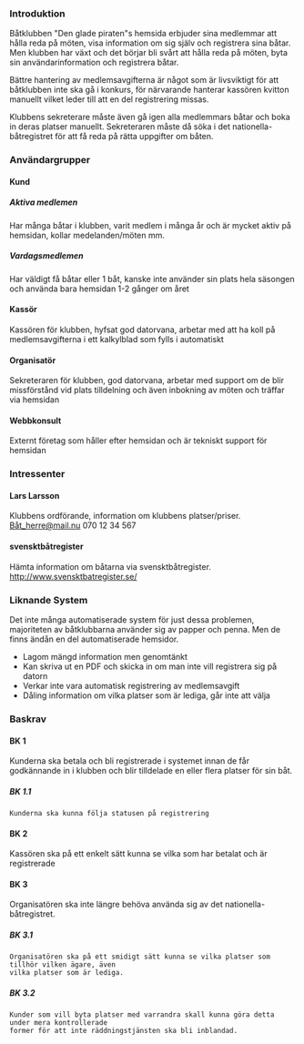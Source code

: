 ### Introduktion
Båtklubben "Den glade piraten"s hemsida erbjuder sina medlemmar att hålla reda på möten, visa
information om sig själv och registrera sina båtar. Men klubben har växt och det börjar bli 
svårt att hålla reda på möten, byta sin användarinformation och registrera båtar.

Bättre hantering av medlemsavgifterna är något som är livsviktigt för att båtklubben inte ska 
gå i konkurs, för närvarande hanterar kassören kvitton manuellt vilket leder till att en del 
registrering missas.

Klubbens sekreterare måste även gå igen alla medlemmars båtar och boka in deras platser manuellt.
Sekreteraren måste då söka i det nationella-båtregistret för att få reda på rätta uppgifter om
båten.

### Användargrupper
#### Kund
##### Aktiva medlemen
Har många båtar i klubben, varit medlem i många år och är mycket aktiv på hemsidan, kollar 
medelanden/möten mm.
##### Vardagsmedlemen
Har väldigt få båtar eller 1 båt, kanske inte använder sin plats hela säsongen och använda bara
hemsidan 1-2 gånger om året
#### Kassör
Kassören för klubben, hyfsat god datorvana, arbetar med att ha koll på medlemsavgifterna i 
ett kalkylblad som fylls i automatiskt
#### Organisatör
Sekreteraren för klubben, god datorvana, arbetar med support om de blir missförstånd vid plats
tilldelning och även inbokning av möten och träffar via hemsidan
#### Webbkonsult
Externt företag som håller efter hemsidan och är tekniskt support för hemsidan

### Intressenter
#### Lars Larsson
Klubbens ordförande, information om klubbens platser/priser. Båt_herre@mail.nu 070 12 34 567
#### svensktbåtregister
Hämta information om båtarna via svensktbåtregister. http://www.svensktbatregister.se/

### Liknande System
Det inte många automatiserade system för just dessa problemen, majoriteten av båtklubbarna
använder sig av papper och penna. Men de finns ändån en del automatiserade hemsidor.
* Lagom mängd information men genomtänkt
* Kan skriva ut en PDF och skicka in om man inte vill registrera sig på datorn
* Verkar inte vara automatisk registrering av medlemsavgift
* Dåling information om vilka platser som är lediga, går inte att välja

### Baskrav
#### BK 1
Kunderna ska betala och bli registrerade i systemet innan de får godkännande in i klubben
och blir tilldelade en eller flera platser för sin båt.
##### BK 1.1 
    Kunderna ska kunna följa statusen på registrering
#### BK 2
Kassören ska på ett enkelt sätt kunna se vilka som har betalat och är registrerade 
#### BK 3
Organisatören ska inte längre behöva använda sig av det nationella-båtregistret.
##### BK 3.1
    Organisatören ska på ett smidigt sätt kunna se vilka platser som tillhör vilken ägare, även 
    vilka platser som är lediga. 
##### BK 3.2
    Kunder som vill byta platser med varrandra skall kunna göra detta under mera kontrollerade
    former för att inte räddningstjänsten ska bli inblandad.